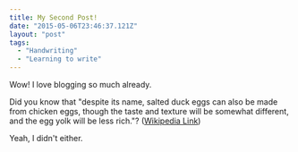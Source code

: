 ```yaml
---
title: My Second Post!
date: "2015-05-06T23:46:37.121Z"
layout: "post"
tags:
  - "Handwriting"
  - "Learning to write"
---
```


Wow! I love blogging so much already.

Did you know that "despite its name, salted duck eggs can also be made from
chicken eggs, though the taste and texture will be somewhat different, and the
egg yolk will be less rich."?
([Wikipedia Link](http://en.wikipedia.org/wiki/Salted_duck_egg))

Yeah, I didn't either.
